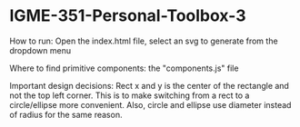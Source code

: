 # IGME-351-Personal-Toolbox-3

How to run: Open the index.html file, select an svg to generate from the dropdown menu

Where to find primitive components: the "components.js" file

Important design decisions: Rect x and y is the center of the rectangle and not the top left corner. This is to make switching from a rect to a circle/ellipse more convenient. Also, circle and ellipse use diameter instead of radius for the same reason.
